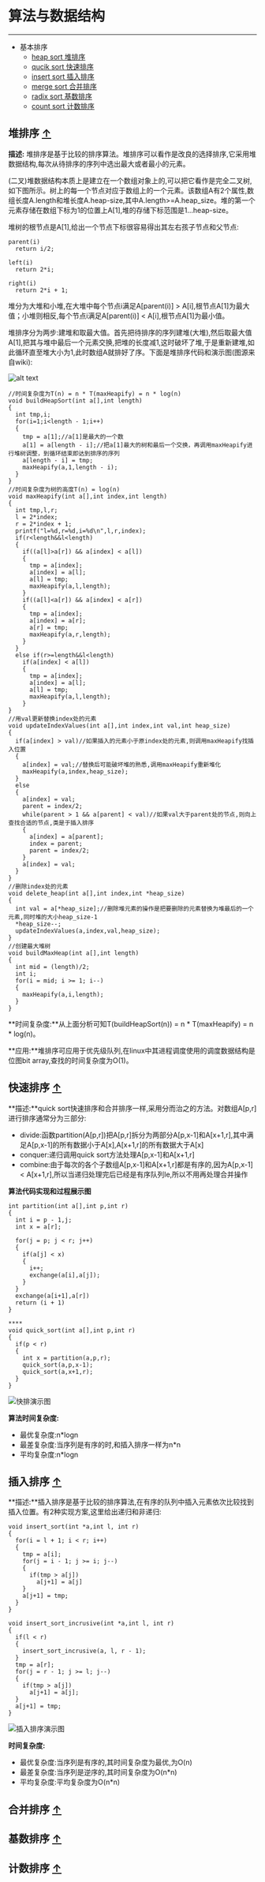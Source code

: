# 算法与数据结构

****
* 基本排序
  * [heap sort 堆排序](#heap_sort) 
  * [qucik sort 快速排序](#qucik_sort) 
  * [insert sort 插入排序](#insert_sort) 
  * [merge sort 合并排序](#merge_sort) 
  * [radix sort 基数排序](#radix_sort) 
  * [count sort 计数排序](#count_sort) 


## <a name="heap_sort">堆排序</a> [&#8593;](#heap_sort)
**描述:** 堆排序是基于比较的排序算法。堆排序可以看作是改良的选择排序,它采用堆数据结构,每次从待排序的序列中选出最大或者最小的元素。

(二叉)堆数据结构本质上是建立在一个数组对象上的,可以把它看作是完全二叉树,如下图所示。树上的每一个节点对应于数组上的一个元素。该数组A有2个属性,数组长度A.length和堆长度A.heap-size,其中A.length>=A.heap_size。堆的第一个元素存储在数组下标为1的位置上A[1],堆的存储下标范围是1...heap-size。

堆树的根节点是A[1],给出一个节点下标很容易得出其左右孩子节点和父节点:

```
parent(i)
  return i/2;
  
left(i)
  return 2*i;

right(i)
  return 2*i + 1;
```

堆分为大堆和小堆,在大堆中每个节点i满足A[parent(i)] > A[i],根节点A[1]为最大值；小堆则相反,每个节点i满足A[parent(i)] < A[i],根节点A[1]为最小值。

堆排序分为两步:建堆和取最大值。首先把待排序的序列建堆(大堆),然后取最大值A[1],把其与堆中最后一个元素交换,把堆的长度减1,这时破坏了堆,于是重新建堆,如此循环直至堆大小为1,此时数组A就排好了序。下面是堆排序代码和演示图(图源来自wiki):

![alt text](http://upload.wikimedia.org/wikipedia/commons/4/4d/Heapsort-example.gif "堆排序演示图")

```
//时间复杂度为T(n) = n * T(maxHeapify) = n * log(n)
void buildHeapSort(int a[],int length) 
{
  int tmp,i; 
  for(i=1;i<length - 1;i++)
  {
    tmp = a[1];//a[1]是最大的一个数
    a[1] = a[length - i];//把a[1]最大的树和最后一个交换，再调用maxHeapify进行堆树调整，到循环结束即达到排序的序列
    a[length - i] = tmp;
    maxHeapify(a,1,length - i);
  }
}
//时间复杂度为树的高度T(n) = log(n)
void maxHeapify(int a[],int index,int length)
{
  int tmp,l,r;
  l = 2*index;
  r = 2*index + 1;
  printf("l=%d,r=%d,i=%d\n",l,r,index);
  if(r<length&&l<length)
  {
    if((a[l]>a[r]) && a[index] < a[l])
    {
      tmp = a[index];
      a[index] = a[l];
      a[l] = tmp;
      maxHeapify(a,l,length);
    }
    if((a[l]<a[r]) && a[index] < a[r])
    {
      tmp = a[index];
      a[index] = a[r];
      a[r] = tmp;
      maxHeapify(a,r,length);
    }
  }
  else if(r>=length&&l<length)
    if(a[index] < a[l])
    {
      tmp = a[index];
      a[index] = a[l];
      a[l] = tmp;
      maxHeapify(a,l,length);
    }
}
//用val更新替换index处的元素
void updateIndexValues(int a[],int index,int val,int heap_size)
{
  if(a[index] > val)//如果插入的元素小于原index处的元素,则调用maxHeapify找插入位置
  {
    a[index] = val;//替换后可能破坏堆的熟悉,调用maxHeapify重新堆化
    maxHeapify(a,index,heap_size);
  }
  else
  {
    a[index] = val;
    parent = index/2;
    while(parent > 1 && a[parent] < val)//如果val大于parent处的节点,则向上查找合适的节点,类是于插入排序
    {
      a[index] = a[parent];
      index = parent;
      parent = index/2;
    }
    a[index] = val;
  }
}
//删除index处的元素
void delete_heap(int a[],int index,int *heap_size)
{
  int val = a[*heap_size];//删除堆元素的操作是把要删除的元素替换为堆最后的一个元素,同时堆的大小heap_size-1
  *heap_size--;
  updateIndexValues(a,index,val,heap_size);
}
//创建最大堆树
void buildMaxHeap(int a[],int length)
{
  int mid = (length)/2;
  int i;
  for(i = mid; i >= 1; i--)
  {
    maxHeapify(a,i,length);
  }
}
```

**时间复杂度:**从上面分析可知T(buildHeapSort(n)) = n * T(maxHeapify) = n * log(n)。

**应用:**堆排序可应用于优先级队列,在linux中其进程调度使用的调度数据结构是位图bit array,查找的时间复杂度为O(1)。

## <a name="qucik_sort">快速排序</a> [&#8593;](#qucik_sort)

**描述:**quick sort快速排序和合并排序一样,采用分而治之的方法。对数组A[p,r]进行排序通常分为三部分:

-  divide:函数partition(A[p,r])把A[p,r]拆分为两部分A[p,x-1]和A[x+1,r],其中满足A[p,x-1]的所有数据小于A[x],A[x+1,r]的所有数据大于A[x]
-  conquer:递归调用quick sort方法处理A[p,x-1]和A[x+1,r]
-  combine:由于每次的各个子数组A[p,x-1]和A[x+1,r]都是有序的,因为A[p,x-1] < A[x+1,r],所以当递归处理完后已经是有序队列le,所以不用再处理合并操作

**算法代码实现和过程展示图**
```
int partition(int a[],int p,int r)
{
  int i = p - 1,j;
  int x = a[r];

  for(j = p; j < r; j++)
  {
    if(a[j] < x)
    {
      i++;
      exchange(a[i],a[j]);
    }
  }
  exchange(a[i+1],a[r])
  return (i + 1)
}

****
void quick_sort(int a[],int p,int r)
{
  if(p < r)
  {
    int x = partition(a,p,r);
    quick_sort(a,p,x-1);
    quick_sort(a,x+1,r);
  }
}
```

![快排演示图](http://upload.wikimedia.org/wikipedia/commons/thumb/8/84/Partition_example.svg/200px-Partition_example.svg.png)

**算法时间复杂度:**
- 最优复杂度:n*logn
- 最差复杂度:当序列是有序的时,和插入排序一样为n*n
- 平均复杂度:n*logn

## <a name="insert_sort">插入排序</a> [&#8593;](#insert_sort)
**描述:**插入排序是基于比较的排序算法,在有序的队列中插入元素依次比较找到插入位置。有2种实现方案,这里给出递归和非递归:
```
void insert_sort(int *a,int l, int r)
{
  for(i = l + 1; i < r; i++)
  {
    tmp = a[i];
    for(j = i - 1; j >= i; j--)
    {
      if(tmp > a[j])
        a[j+1] = a[j]
    }
    a[j+1] = tmp;
  }
}

void insert_sort_incrusive(int *a,int l, int r)
{
  if(l < r)
  {
    insert_sort_incrusive(a, l, r - 1);
  }
  tmp = a[r];
  for(j = r - 1; j >= l; j--)
  {
    if(tmp > a[j])
      a[j+1] = a[j];
  }
  a[j+1] = tmp;
}
```
![插入排序演示图](http://upload.wikimedia.org/wikipedia/commons/0/0f/Insertion-sort-example-300px.gif)

**时间复杂度:**
- 最优复杂度:当序列是有序的,其时间复杂度为最优,为O(n)
- 最差复杂度:当序列是逆序的,其时间复杂度为O(n*n)
- 平均复杂度:平均复杂度为O(n*n)

## <a name="merge_sort">合并排序</a> [&#8593;](#merge_sort)
## <a name="radix_sort">基数排序</a> [&#8593;](#radix_sort)
## <a name="count_sort">计数排序</a> [&#8593;](#count_sort)
